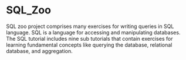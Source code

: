 # SQL_Zoo

SQL zoo project comprises many exercises for writing queries in SQL language. SQL is a language for accessing and manipulating databases. The SQL tutorial includes nine sub tutorials that contain exercises for learning fundamental concepts like querying the database, relational database, and aggregation. 
